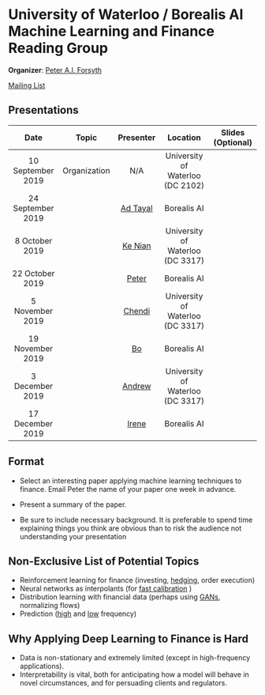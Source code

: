 # University of Waterloo / Borealis AI Machine Learning and Finance Reading Group

**Organizer**: [Peter A.I. Forsyth](mailto:peter.forsyth@borealisai.com)

 [Mailing List](https://lists.uwaterloo.ca/mailman/listinfo/ml-finance)

## Presentations

|Date| Topic | Presenter| Location| Slides (Optional) | 
|:----------------:|:----------------------------------------:|:----------:|:------:|:-------:|
| 10 September 2019 | Organization | N/A | University of Waterloo (DC 2102)| 
| 24 September 2019 | |[Ad Tayal](mailto:aditya.tayal@borealisai.com) | Borealis AI |
| 8 October 2019 | | [Ke Nian](mailto:knian@uwaterloo.ca) | University of Waterloo (DC 3317) |
| 22 October 2019 || [Peter](mailto:peter.forsyth@borealisai.com)  | Borealis AI |
| 5 November 2019 | | [Chendi](mailto:chendi.ni@uwaterloo.ca)  | University of Waterloo  (DC 3317)|
| 19 November 2019 | |  [Bo](mailto:bo.na@uwaterloo.ca) | Borealis AI|
| 3 December 2019 | |  [Andrew](mailto:andrew.na@uwaterloo.ca)  | University of Waterloo  (DC 3317) |
| 17 December 2019 | |  [Irene](mailto:yqhuang@uwaterloo.ca) | Borealis AI |

## Format

* Select an interesting paper applying machine learning techniques to finance. Email Peter the name of your paper one week in advance.

* Present a summary of the paper.

* Be sure to include necessary background.  It is preferable to spend time explaining things you think are obvious than to risk the audience not understanding your presentation

## Non-Exclusive List of Potential Topics
* Reinforcement learning for finance (investing, [hedging](https://arxiv.org/pdf/1802.03042.pdf), order execution)
* Neural networks as interpolants (for [fast calibration](https://arxiv.org/pdf/1901.09647.pdf) )
* Distribution learning with financial data (perhaps using [GANs](https://arxiv.org/pdf/1907.06673.pdf), normalizing flows)
* Prediction ([high](https://arxiv.org/pdf/1803.06917.pdf) and [low](http://dachxiu.chicagobooth.edu/download/ML.pdf) frequency)

## Why Applying Deep Learning to Finance is Hard
* Data is non-stationary and extremely limited (except in high-frequency applications).
* Interpretability is vital, both for anticipating how a model will behave in novel circumstances, and for persuading clients and regulators.
